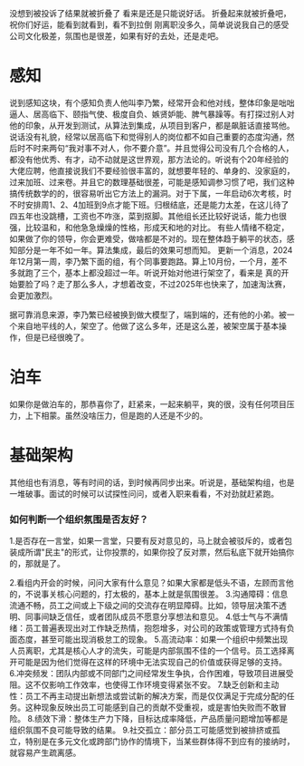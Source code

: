 没想到被投诉了结果就被折叠了 看来是还是只能说好话。 折叠起来就被折叠吧，祝你们好运，能看到就看到，看不到拉倒
刚离职没多久，简单说说我自己的感受 公司文化极差，氛围也是很差，如果有好的去处，还是走吧。

# 感知

说到感知这块，有个感知负责人他叫李乃繁，经常开会和他对线，整体印象是咄咄逼人、居高临下、颐指气使、极度自负、嫉贤妒能、脾气暴躁等。有打探过别人对他的印象，从开发到测试，从算法到集成，从项目到客户，都是飙脏话直接骂他。说话没有礼貌，经常以居高临下和觉得别人的岗位都不如自己重要的态度沟通，然后时不时来两句“我对事不对人，你不要介意”。并且觉得公司没有几个合格的人，都没有他优秀、有才，动不动就是这世界观，那方法论的。听说有个20年经验的大佬应聘，他直接说我们不要经验很丰富的，就想要年轻的、单身的、没家庭的，过来加班、过来卷。并且它的数理基础很差，可能是感知调参习惯了吧，我们这种搞传统数学的的，很容易听出它方法上的漏洞。对于下属，一年启动6次考核，时不时安排周1、2、4加班到9点才能下班。归根结底，还是能力太差，在这儿待了四五年也没跳槽，工资也不咋涨，菜到抠脚。其他组长还比较好说话，能力也很强，比较温和，和他急急燥燥的性格，形成天和地的对比。 有些人情绪不稳定，如果做了你的领导，你会更难受，做啥都是不对的。现在整体趋于躺平的状态，感知部分是一年不如一年。算法集成，最后的效果可想而知。 更新一个消息，2024年12月第一周，李乃繁下面的组，有个同事要跑路。算上10月份，一个月，差不多就跑了三个，基本上都没超过一年。听说开始对他进行架空了，看来是 真的开始要脸了吗？走了那么多人，才想着改变，不过2025年也快来了，加速淘汰赛，会更加激烈。

据可靠消息来源，李乃繁已经被换到做大模型了，端到端的，还有他的小弟。被一个来自地平线的人，架空了。他做了这么多年，还是这么差，被架空属于基本操作，但是已经很晚了。

# 泊车

如果你是做泊车的，那恭喜你了，赶紧来，一起来躺平，爽的很，没有任何项目压力，上下相蒙。虽然没啥压力，但是跑的人还是不少的。

# 基础架构

其他组也有消息，等有时间的话，到时候再同步出来。听说是，基础架构组，也是一堆破事。面试的时候可以试探性问问，或者入职来看看，不对劲就赶紧跑。 

### 如何判断一个组织氛围是否友好？

 1.是否存在一言堂，如果一言堂，只要有反对意见的，马上就会被驳斥的，或者包装成所谓"民主"的形式，让你投票的，如果你投了反对票，然后私底下就开始搞你的，那就是了。

 2.看组内开会的时候，问问大家有什么意见？如果大家都是低头不语，左顾而言他的，不说事关核心问题的，打太极的，基本上就是氛围很差。
 3.沟通障碍：信息流通不畅，员工之间或上下级之间的交流存在明显障碍。比如，领导层决策不透明、同事间缺乏信任，或者团队成员不愿意分享想法和意见。
 4.低士气与不满情绪：员工普遍表现出对工作缺乏热情，抱怨增多，对公司的政策或管理方式持有负面态度，甚至可能出现消极怠工的现象。
 5.高流动率：如果一个组织中频繁出现人员离职，尤其是核心人才的流失，可能是内部氛围不佳的一个信号。员工选择离开可能是因为他们觉得在这样的环境中无法实现自己的价值或获得足够的支持。
 6.冲突频发：团队内部或不同部门之间经常发生争执，合作困难，导致项目进展受阻。这不仅影响工作效率，也使得工作环境变得紧张不安。
 7.缺乏创新和主动性：员工不再主动提出新想法或尝试新的解决方案，而是仅仅满足于完成分配的任务。这种现象反映出员工可能感到自己的贡献不受重视，或是害怕失败而不敢冒险。
 8.绩效下滑：整体生产力下降，目标达成率降低，产品质量问题增加等都是组织氛围不良可能导致的结果。
 9.社交孤立：部分员工可能感觉到被排挤或孤立，特别是在多元文化或跨部门协作的情境下，当某些群体得不到应有的接纳时，就容易产生疏离感。
